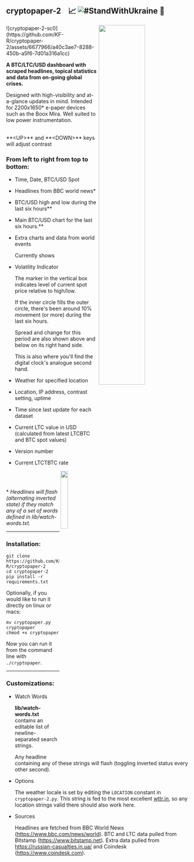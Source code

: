 ## cryptopaper-2  &nbsp;&nbsp;  :chart_with_upwards_trend: ![#StandWithUkraine](https://raw.githubusercontent.com/vshymanskyy/StandWithUkraine/main/badges/StandWithUkraineFlat.svg) :newspaper:
<img src="https://user-images.githubusercontent.com/6677966/235366423-d989484c-08c7-4d56-8ca0-e36e3fbf1434.png" width="50%" height="50%" align="right" />
![cryptopaper-2-sc0](https://github.com/KF-R/cryptopaper-2/assets/6677966/a40c3ae7-8288-450b-a5f6-7d01a316a1cc)

**A BTC/LTC/USD dashboard with scraped headlines, topical statistics and data from on-going global crises.**

Designed with high-visibility and at-a-glance updates in mind.  Intended for 2200x1650* e-paper devices such as the Boox Mira.  Well suited to low power instrumentation.

<br/>
**&lt;UP&gt;** and **&lt;DOWN&gt;** keys will adjust contrast

### From left to right from top to bottom:
- Time, Date, BTC/USD Spot
- Headlines from BBC world news*
- BTC/USD high and low during the last six hours**
- Main BTC/USD chart for the last six hours.**
- Extra charts and data from world events

    Currently shows 
  
- Volatility Indicator

    The marker in the vertical box indicates level of current spot price relative to high/low.
    
    If the inner circle fills the outer circle, there's been around 10% movement (or more) during the last six hours.
    
    Spread and change for this period are also shown above and below on its right hand side.
 
    This is also where you'll find the digital clock's analogue second hand.
  
- Weather for specified location
- Location, IP address, contrast setting, uptime
- Time since last update for each dataset
- Current LTC value in USD (calculated from latest LTCBTC and BTC spot values)
- Version number
- Current LTCTBTC rate

<img src="https://user-images.githubusercontent.com/6677966/234790110-400add24-bf82-4109-b8a9-505b3fcef9c7.png" width="20%" height="20%" align="right" />

<br/><br/>

\* _Headlines will flash (alternating inverted state) if they match any of a set of words defined in lib/watch-words.txt._

---

### Installation:

    git clone https://github.com/KF-R/cryptopaper-2
    cd cryptopaper-2
    pip install -r requirements.txt

Optionally, if you would like to run it directly on linux or macs:

    mv cryptopaper.py cryptopaper
    chmod +x cryptopaper

Now you can run it from the command line with ```./cryptopaper```.

---

### Customizations:

- Watch Words

    <b>lib/watch-words.txt</b> contains an editable list of newline-separated search strings.
    
    Any headline containing any of these strings will flash (toggling inverted status every other second).
    
- Options

    The weather locale is set by editing the `LOCATION` constant in `cryptopaper-2.py`.
    This string is fed to the most excellent [wttr.in](https://github.com/chubin/wttr.in), so any location strings valid there should also work here.

- Sources

    Headlines are fetched from BBC World News (https://www.bbc.com/news/world).
    BTC and LTC data pulled from Bitstamp (https://www.bitstamp.net).
    Extra data pulled from https://russian-casualties.in.ua/ and Coindesk (https://www.coindesk.com).
    
